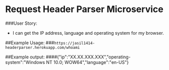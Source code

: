 # Request Header Parser Microservice
###User Story:
-  I can get the IP address, language and operating system for my browser.

##Example Usage:
###`https://jasil1414-headerparser.herokuapp.com/whoami`

##Example output:
####{"ip":"XX.XX.XXX.XXX","operating-system":"Windows NT 10.0; WOW64","language":"en-US"}
